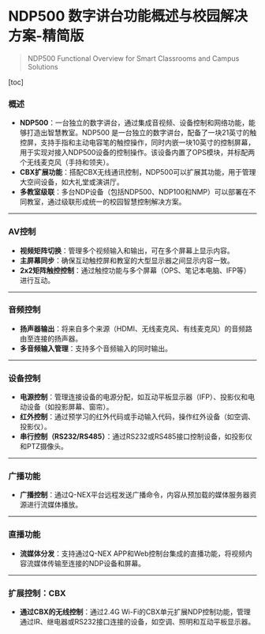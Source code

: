 # NDP500 数字讲台功能概述与校园解决方案-精简版

> NDP500 Functional Overview for Smart Classrooms and Campus Solutions

[toc]

### **概述**

- **NDP500**：一台独立的数字讲台，通过集成音视频、设备控制和网络功能，能够打造出智慧教室。NDP500 是一台独立的数字讲台，配备了一块21英寸的触控屏，支持手指和主动电容笔的触控操作，同时内嵌一块10英寸的控制屏幕，用于实现对接入NDP500设备的控制操作。该设备内置了OPS模块，并标配两个无线麦克风（手持和领夹）。
- **CBX扩展功能**：搭配CBX无线通讯控制，NDP500可以扩展其功能，用于管理大空间设备，如大礼堂或演讲厅。
- **多教室级联**：多台NDP设备（包括NDP500、NDP100和NMP）可以部署在不同教室，通过级联形成统一的校园智慧控制解决方案。

------

### **AV控制**

- **视频矩阵切换**：管理多个视频输入和输出，可在多个屏幕上显示内容。
- **主屏幕同步**：确保互动触控屏和教室的大型显示器之间显示内容一致。
- **2x2矩阵触控控制**：通过触控功能与多个屏幕（OPS、笔记本电脑、IFP等）进行互动。

------

### **音频控制**

- **扬声器输出**：将来自多个来源（HDMI、无线麦克风、有线麦克风）的音频路由至连接的扬声器。
- **多音频输入管理**：支持多个音频输入的同时输出。

------

### **设备控制**

- **电源控制**：管理连接设备的电源分配，如互动平板显示器（IFP）、投影仪和电动设备（如投影屏幕、窗帘）。
- **红外控制**：通过预学习的红外代码或手动输入代码，操作红外设备（如空调、投影仪）。
- **串行控制（RS232/RS485）**：通过RS232或RS485接口控制设备，如投影仪和PTZ摄像头。

------

### **广播功能**

- **广播控制**：通过Q-NEX平台远程发送广播命令，内容从预加载的媒体服务器资源进行流媒体播放。

------

### **直播功能**

- **流媒体分发**：支持通过Q-NEX APP和Web控制台集成的直播功能，将视频内容流媒体传输至连接的NDP设备和屏幕。

------

### **扩展控制：CBX**

- **通过CBX的无线控制**：通过2.4G Wi-Fi的CBX单元扩展NDP控制功能，管理通过IR、继电器或RS232接口连接的设备，如空调、照明和互动平板显示器。